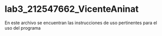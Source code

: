 # lab3_212547662_VicenteAninat

En este archivo se encuentran las instrucciones de uso pertinentes para el uso del programa